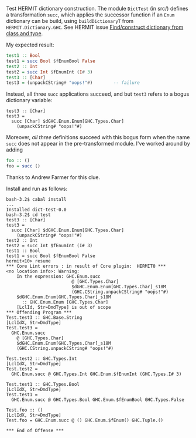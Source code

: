 Test HERMIT dictionary construction.
The module `DictTest` (in src/) defines a transformation `succ`, which applies the successor function if an `Enum` dictionary can be build, using `buildDictionaryT` from `HERMIT.Dictionary.GHC`.
See HERMIT issue [Find/construct dictionary from class and type](https://github.com/ku-fpg/hermit/issues/88).

My expected result:
```haskell
test1 :: Bool
test1 = succ Bool $fEnumBool False
test2 :: Int
test2 = succ Int $fEnumInt (I# 3)
test3 :: [Char]
test3 = (unpackCString# "oops!"#)        -- failure
```

Instead, all three `succ` applications succeed, and but `test3` refers to a bogus dictionary variable:
```
test3 :: [Char]
test3 =
  succ [Char] $dGHC.Enum.Enum[GHC.Types.Char]
    (unpackCString# "oops!"#)
```

Moreover, *all three* definitions succeed with this bogus form when the name `succ` does not appear in the pre-transformed module.
I've worked around by adding
```haskell
foo :: ()
foo = succ ()
```
Thanks to Andrew Farmer for this clue.

Install and run as follows:

```
bash-3.2$ cabal install
...
Installed dict-test-0.0
bash-3.2$ cd test
test3 :: [Char]
test3 =
  succ [Char] $dGHC.Enum.Enum[GHC.Types.Char]
    (unpackCString# "oops!"#)
test2 :: Int
test2 = succ Int $fEnumInt (I# 3)
test1 :: Bool
test1 = succ Bool $fEnumBool False
hermit<10> resume
*** Core Lint errors : in result of Core plugin:  HERMIT0 ***
<no location info>: Warning:
    In the expression: GHC.Enum.succ
                         @ [GHC.Types.Char]
                         $dGHC.Enum.Enum[GHC.Types.Char]_s18M
                         (GHC.CString.unpackCString# "oops!"#)
    $dGHC.Enum.Enum[GHC.Types.Char]_s18M
      :: GHC.Enum.Enum [GHC.Types.Char]
    [LclId, Str=DmdType] is out of scope
*** Offending Program ***
Test.test3 :: GHC.Base.String
[LclIdX, Str=DmdType]
Test.test3 =
  GHC.Enum.succ
    @ [GHC.Types.Char]
    $dGHC.Enum.Enum[GHC.Types.Char]_s18M
    (GHC.CString.unpackCString# "oops!"#)

Test.test2 :: GHC.Types.Int
[LclIdX, Str=DmdType]
Test.test2 =
  GHC.Enum.succ @ GHC.Types.Int GHC.Enum.$fEnumInt (GHC.Types.I# 3)

Test.test1 :: GHC.Types.Bool
[LclIdX, Str=DmdType]
Test.test1 =
  GHC.Enum.succ @ GHC.Types.Bool GHC.Enum.$fEnumBool GHC.Types.False

Test.foo :: ()
[LclIdX, Str=DmdType]
Test.foo = GHC.Enum.succ @ () GHC.Enum.$fEnum() GHC.Tuple.()

*** End of Offense ***
```
